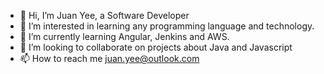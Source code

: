 - 👋 Hi, I’m Juan Yee, a Software Developer
- 👀 I’m interested in learning any programming language and technology.
- 🌱 I’m currently learning Angular, Jenkins and AWS.
- 💞️ I’m looking to collaborate on projects about Java and Javascript
- 📫 How to reach me juan.yee@outlook.com

<!---
juanyee/juanyee is a ✨ special ✨ repository because its `README.md` (this file) appears on your GitHub profile.
You can click the Preview link to take a look at your changes.
--->
